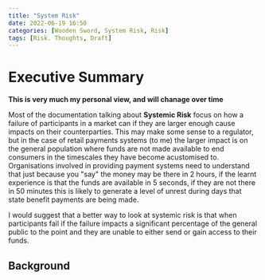```yaml
---
title: "System Risk"
date: 2022-06-19 16:50
categories: [Wooden Sword, System Risk, Risk]
tags: [Risk. Thoughts, Draft]
---
```


# Executive Summary
**This is very much my personal view, and will chanage over time** 

Most of the documentation talking about **Systemic Risk** focus on how a failure of participants in a market can if they are larger enough cause impacts on their counterparties. This may make some sense to a regulator, but in the case of retail payments systems (to me) the larger impact is on the general population where funds are not made available to end consumers in the timescales they have become acustomised to. Organisations involved in providing payment systems need to understand that just because you "say" the money may be there in 2 hours, if the learnt experience is that the funds are available in 5 seconds, if they are not there in 50 minutes this is likely to generate a level of unrest during days that state benefit payments are being made. 

I would suggest that a better way to look at systemic risk is that when participants fail if the failure impacts a significant percentage of the general public to the point and they are unable to either send or gain access to their funds. 


## Background
